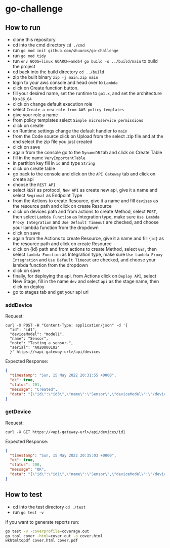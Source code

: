 # go-challenge

## How to run
- clone this repository
- cd into the cmd directory `cd ./cmd`
- run `go mod init github.com/shuoros/go-challenge`
- run `go mod tidy`
- run `env GOOS=linux GOARCH=amd64 go build -o ../build/main` to build the project
- cd back into the build directory `cd ../build`
- zip the built binary `zip -j main.zip main`
- login to your aws console and head over to `Lambda`
- click on Create function button.
- fill your desired name, set the runtime to `go1.x`, and set the architecture to `x86_64`
- click on change default execution role
- select `Create a new role from AWS policy templates`
- give your role a name
- from policy templates select `Simple microservice permissions`
- click on create
- on Runtime settings change the default handler to `main`
- from the Code source click on Upload from the select .zip file and at the end select the zip file you just created
- click on save
- again from the console go to the `DynamoDB` tab and click on Create Table
- fill in the name `VeryImportantTable`
- in partition key fill in `id` and type `String`
- click on create table
- go back to the console and click on the `API Gateway` tab and click on create api
- choose the `REST API`
- select `REST` as protocol, `New API` as create new api, give it a name and select `Regional` as Endpoint Type
- from the Actions to create Resource, give it a name and fill `devises` as the resource path and click on create Resource
- click on devices path and from actions to create Method, select `POST`, then select `Lambda Function` as Integration type, make sure `Use Lambda Proxy Integration` and `Use Default Timeout` are checked, and choose your lambda function from the dropdown
- click on save
- again from the Actions to create Resource, give it a name and fill `{id}` as the resource path and click on create Resource
- click on {id} path and from actions to create Method, select `GET`, then select `Lambda Function` as Integration type, make sure `Use Lambda Proxy Integration` and `Use Default Timeout` are checked, and choose your lambda function from the dropdown
- click on save
- finally, for deploying the api, from Actions click on `Deploy API`, select New Stage, fill in the name `dev` and select `api` as the stage name, then click on deploy
- go to stages tab and get your api url

### addDevice
Request:
```curl
curl -X POST -H "Content-Type: application/json" -d '{
  "id": "id1",
  "deviceModel": "model1",
  "name": "Sensor",
  "note": "Testing a sensor.",
  "serial": "A020000102"
  }' https://<api-gateway-url>/api/devices
```

Expected Response:
```json
{
  "timestamp": "Sun, 15 May 2022 20:31:55 +0000",
  "ok": true,
  "status": 201,
  "message": "Created",
  "data": "{\"id\":\"id3\",\"name\":\"Sensor\",\"deviceModel\":\"/devicemodels/id1\",\"serial\":\"A020000102\",\"note\":\"Testing a sensor.\"}"
}
```

### getDevice
Request:
```curl
curl -X GET https://<api-gateway-url>/api/devices/id1
```

Expected Response:
```json
{
  "timestamp": "Sun, 15 May 2022 20:35:03 +0000",
  "ok": true,
  "status": 200,
  "message": "OK",
  "data": "{\"id\":\"id1\",\"name\":\"Sensor\",\"deviceModel\":\"/devicemodels/id1\",\"serial\":\"A020000102\",\"note\":\"Testing a sensor.\"}"
}
```

## How to test
- cd into the test directory `cd ./test`
- run `go test -v`

if you want to generate reports run:
```bash
go test -v -coverprofile=coverage.out
go tool cover -html=cover.out -o cover.html
wkhtmltopdf cover.html cover.pdf
```
